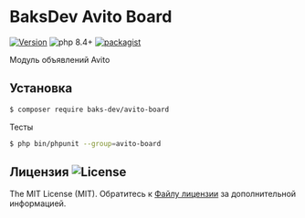 # BaksDev Avito Board

[![Version](https://img.shields.io/badge/version-7.2.34-blue)](https://github.com/baks-dev/avito-board/releases)
![php 8.4+](https://img.shields.io/badge/php-min%208.4-red.svg)
[![packagist](https://img.shields.io/badge/packagist-green)](https://packagist.org/packages/baks-dev/avito-board)

Модуль объявлений Avito

## Установка

``` bash
$ composer require baks-dev/avito-board
```

Тесты

``` bash
$ php bin/phpunit --group=avito-board
```

## Лицензия ![License](https://img.shields.io/badge/MIT-green)

The MIT License (MIT). Обратитесь к [Файлу лицензии](LICENSE.md) за дополнительной информацией.

